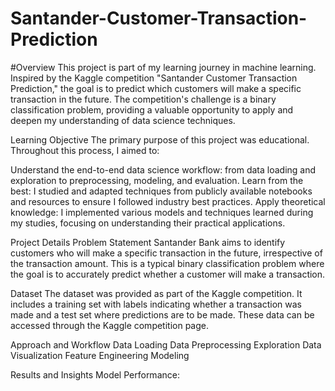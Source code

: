 # Santander-Customer-Transaction-Prediction

#Overview
This project is part of my learning journey in machine learning. Inspired by the Kaggle competition "Santander Customer Transaction Prediction," the goal is to predict which customers will make a specific transaction in the future. The competition's challenge is a binary classification problem, providing a valuable opportunity to apply and deepen my understanding of data science techniques.

Learning Objective
The primary purpose of this project was educational. Throughout this process, I aimed to:

Understand the end-to-end data science workflow: from data loading and exploration to preprocessing, modeling, and evaluation.
Learn from the best: I studied and adapted techniques from publicly available notebooks and resources to ensure I followed industry best practices.
Apply theoretical knowledge: I implemented various models and techniques learned during my studies, focusing on understanding their practical applications.

Project Details
Problem Statement
Santander Bank aims to identify customers who will make a specific transaction in the future, irrespective of the transaction amount. This is a typical binary classification problem where the goal is to accurately predict whether a customer will make a transaction.

Dataset
The dataset was provided as part of the Kaggle competition. It includes a training set with labels indicating whether a transaction was made and a test set where predictions are to be made. These data can be accessed through the Kaggle competition page.

Approach and Workflow
Data Loading
Data Preprocessing
Exploration
Data Visualization
Feature Engineering
Modeling

Results and Insights
Model Performance: 





